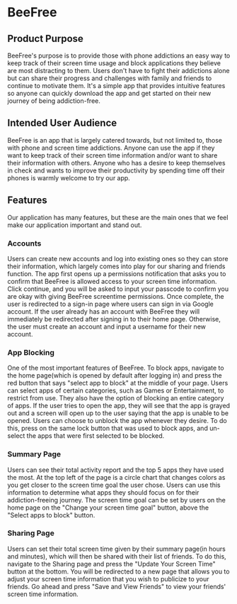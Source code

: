 # BeeFree
## Product Purpose
BeeFree's purpose is to provide those with phone addictions an easy way to keep track of their screen time usage and block applications they believe are most distracting to them.
Users don't have to fight their addictions alone but can share their progress and challenges with family and friends to continue to motivate them. It's a simple app that 
provides intuitive features so anyone can quickly download the app and get started on their new journey of being addiction-free.
## Intended User Audience
BeeFree is an app that is largely catered towards, but not limited to, those with phone and screen time addictions. Anyone can use the app if they want to
keep track of their screen time information and/or want to share their information with others. Anyone who has a desire to keep themselves in check and wants to improve 
their productivity by spending time off their phones is warmly welcome to try our app.
## Features
Our application has many features, but these are the main ones that we feel make our application important and stand out. 
### Accounts
Users can create new accounts and log into existing ones so they can store their information, which largely comes into play for our sharing and friends function. The app first opens up a permissions notification that asks you to confirm that BeeFree is allowed access to your screen time information. Click continue, and you will be asked to input your passcode to confirm you are okay with giving BeeFree screentime permissions. Once complete, the user is redirected to a sign-in page where users can sign in via Google account. If the user already has an account with BeeFree they will immediately be redirected after signing in to their home page. Otherwise, the user must create an account and input a username for their new account. 
### App Blocking
One of the most important features of BeeFree. To block apps, navigate to the home page(which is opened by default after logging in) and press the red button that says "select app to block" at the middle of your page. Users can select apps of certain categories, such as Games or Entertainment, to restrict from use. They also have the option of blocking an entire category of apps. If the user tries to open the app,
they will see that the app is grayed out and a screen will open up to the user saying that the app is unable to be opened. Users can choose to unblock the app whenever they desire. To do this, press on the same lock button that was used to block apps, and un-select the apps that were first selected to be blocked.
### Summary Page
Users can see their total activity report and the top 5 apps they have used the most. At the top left of the page is a circle chart that changes colors as you get closer to the screen time goal the user chose.  Users can use this information to determine what apps they should focus on for their addiction-freeing journey. The screen time goal can be set by users on the home page on the "Change your screen time goal" button, above the "Select apps to block" button.
### Sharing Page
Users can set their total screen time given by their summary page(in hours and minutes), which will then be shared with their list of friends. To do this, navigate to the Sharing page and press the "Update Your Screen Time" button at the bottom. You will be redirected to a new page that allows you to adjust your screen time information that you wish to publicize to your friends. Go ahead and press "Save and View Friends" to view your friends' screen time information. 
